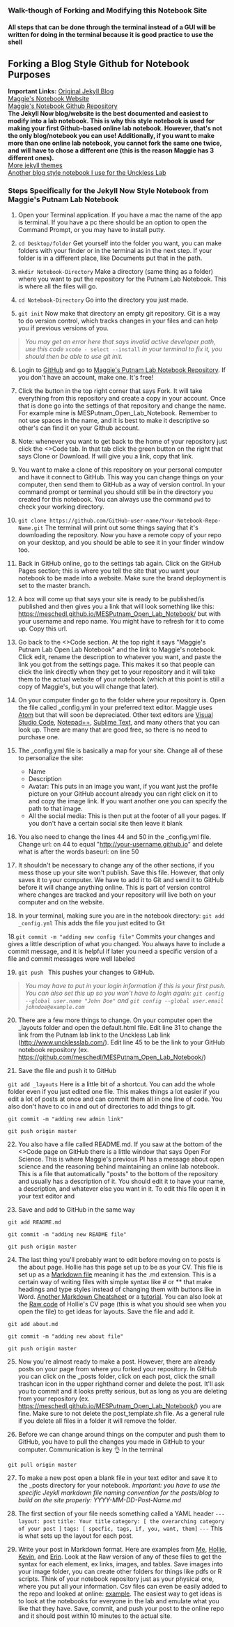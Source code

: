 ### Walk-though of Forking and Modifying this Notebook Site
#### All steps that can be done through the terminal instead of a GUI will be written for doing in the terminal because it is good practice to use the shell

## Forking a Blog Style Github for Notebook Purposes


**Important Links:**
[Original Jekyll Blog](https://github.com/barryclark/jekyll-now)  
[Maggie's Notebook Website](https://meschedl.github.io/MESPutnam_Open_Lab_Notebook/)  
[Maggie's Notebook Github Repository](https://github.com/meschedl/MESPutnam_Open_Lab_Notebook)  
**The Jekyll Now blog/website is the best documented and easiest to modify into a lab notebook. This is why this style notebook is used for making your first Github-based online lab notebook. However, that's not the only blog/notebook you can use! Additionally, if you want to make more than one online lab notebook, you cannot fork the same one twice, and will have to chose a different one (this is the reason Maggie has 3 different ones).**  
[More jekyll themes](https://github.com/topics/jekyll-themes)  
[Another blog style notebook I use for the Unckless Lab](https://meschedl.github.io/Unckless-Lab-Notebook-Maggie/)


### Steps Specifically for the Jekyll Now Style Notebook from Maggie's Putnam Lab Notebook

1. Open your Terminal application. If you have a mac the name of the app is terminal. If you have a pc there should be an option to open the Command Prompt, or you may have to install putty.

2. `cd Desktop/folder` Get yourself into the folder you want, you can make folders with your finder or in the terminal as in the next step. If your folder is in a different place, like Documents put that in the path.

3. `mkdir Notebook-Directory` Make a directory (same thing as a folder) where you want to put the repository for the Putnam Lab Notebook. This is where all the files will go.

4. `cd Notebook-Directory` Go into the directory you just made.

5. `git init` Now make that directory an empty git repository. Git is a way to do version control, which tracks changes in your files and can help you if previous versions of you.

> _You may get an error here that says invalid active developer path, use this code_ `xcode - select --install` _in your terminal to fix it, you should then be able to use git init._

6. Login to [GitHub](https://github.com/) and go to [Maggie's Putnam Lab Notebook Repository](https://github.com/meschedl/MESPutnam_Open_Lab_Notebook). If you don't have an account, make one. It's free!

7. Click the button in the top right corner that says Fork. It will take everything from this repository and create a copy in your account. Once that is done go into the settings of that repository and change the name. For example mine is MESPutnam_Open_Lab_Notebook. Remember to not use spaces in the name, and it is best to make it descriptive so other's can find it on your Github account.

8. Note: whenever you want to get back to the home of your repository just click the <>Code tab. In that tab click the green button on the right that says Clone or Download. If will give you a link, copy that link.

9. You want to make a clone of this repository on your personal computer and have it connect to GitHub. This way you can change things on your computer, then send them to GitHub as a way of version control. In your command prompt or terminal you should still be in the directory you created for this notebook. You can always use the command `pwd` to check your working directory.

10. `git clone https://github.com/GitHub-user-name/Your-Notebook-Repo-Name.git` The terminal will print out some things saying that it's downloading the repository. Now you have a remote copy of your repo on your desktop, and you should be able to see it in your finder window too.

11. Back in GitHub online, go to the settings tab again. Click on the GitHub Pages section; this is where you tell the site that you want your notebook to be made into a website. Make sure the brand deployment is set to the master branch.

12. A box will come up that says your site is ready to be published/is published and then gives you a link that will look something like this: https://meschedl.github.io/MESPutnam_Open_Lab_Notebook/ but with your username and repo name. You might have to refresh for it to come up. Copy this url.

13. Go back to the <>Code section.  At the top right it says "Maggie's Putnam Lab Open Lab Notebook" and the link to Maggie's notebook. Click edit, rename the description to whatever you want, and paste the link you got from the settings page. This makes it so that people can click the link directly when they get to your repository and it will take them to the actual website of your notebook (which at this point is still a copy of Maggie's, but you will change that later).

14. On your computer finder go to the folder where your repository is. Open the file called _config.yml in your preferred text editor. Maggie uses [Atom](https://atom.io/) but that will soon be depreciated. Other text editors are [Visual Studio Code](https://code.visualstudio.com/), [Notepad++](https://notepad-plus-plus.org/), [Sublime Text](https://www.sublimetext.com/), and many others that you can look up. There are many that are good free, so there is no need to purchase one.

15. The _config.yml file is basically a map for your site. Change all of these to personalize the site:
    - Name
    - Description
    - Avatar: This puts in an image you want, if you want just the profile picture on your GitHub account already you can right click on it to and copy the image link. If you want another one you can specify the path to that image.
    - All the social media: This is then put at the footer of all your pages. If you don't have a certain social site then leave it blank

16. You also need to change the lines 44 and 50 in the _config.yml file. Change url: on 44 to equal "http://your-username.github.io" and delete what is after the words baseurl: on line 50

16. It shouldn't be necessary to change any of the other sections, if you mess those up your site won't publish. Save this file. However, that only saves it to your computer. We have to add it to Git and send it to GitHub before it will change anything online. This is part of version control where changes are tracked and your repository will live both on your computer and on the website.

17. In your terminal, making sure you are in the notebook directory:
`git add _config.yml` This adds the file you just edited to Git

18.`git commit -m "adding new config file"` Commits your changes and gives a little description of what you changed. You always have to include a commit message, and it is helpful if later you need a specific version of a file and commit messages were well labeled

19. `git push ` This pushes your changes to GitHub.

> _You may have to put in your login information if this is your first push. You can also set this up so you won't have to login again: `git config --global user.name "John Doe"` and `git config --global user.email johndoe@example.com`_

20. There are a few more things to change. On your computer open the _layouts folder and open the default.html file. Edit line 31 to change the link from the Putnam lab link to the Unckless Lab link (http://www.uncklesslab.com/). Edit line 45 to be the link to your GitHub notebook repository (ex. https://github.com/meschedl/MESPutnam_Open_Lab_Notebook/)

21. Save the file and push it to GitHub

`git add _layouts` Here is a little bit of a shortcut. You can add the whole folder even if you just edited one file. This makes things a lot easier if you edit a lot of posts at once and can commit them all in one line of code. You also don't have to co in and out of directories to add things to git.

`git commit -m "adding new admin link"`

`git push origin master`

22. You also have a file called README.md. If you saw at the bottom of the <>Code page on GitHub there is a little window that says Open For Science. This is where Maggie's previous PI has a message about open science and the reasoning behind maintaining an online lab notebook. This is a file that automatically "posts" to the bottom of the repository and usually has a description of it. You should edit it to have your name, a description, and whatever else you want in it. To edit this file open it in your text editor and

23. Save and add to GitHub in the same way

`git add README.md`

`git commit -m "adding new README file"`

`git push origin master`

24. The last thing you'll probably want to edit before moving on to posts is the about page. Hollie has this page set up to be as your CV. This file is set up as a [Markdown file](https://guides.github.com/features/mastering-markdown/) meaning it has the .md extension. This is a certain way of writing files with simple syntax like # or ** that make headings and type styles instead of changing them with buttons like in Word. [Another Markdown Cheatsheet](https://github.com/adam-p/markdown-here/wiki/Markdown-Cheatsheet) or a [tutorial](https://www.markdowntutorial.com/). You can also look at the [Raw code](https://raw.githubusercontent.com/hputnam/Putnam_Lab_Notebook/master/about.md) of Hollie's CV page (this is what you should see when you open the file) to get ideas for layouts. Save the file and add it.

`git add about.md`

`git commit -m "adding new about file"`

`git push origin master`

25. Now you're almost ready to make a post. However, there are already posts on your page from where you forked your repository. In GitHub you can click on the _posts folder, click on each post, click the small trashcan icon in the upper righthand corner and delete the post. It'll ask you to commit and it looks pretty serious, but as long as you are deleting from your repository (ex. https://meschedl.github.io/MESPutnam_Open_Lab_Notebook/) you are fine. Make sure to not delete the post_template.sh file. As a general rule if you delete all files in a folder it will remove the folder.

26. Before we can change around things on the computer and push them to GitHub, you have to pull the changes you made in GitHub to your computer. Communication is key 👌
In the terminal

`git pull origin master`

27. To make a new post open a blank file in your text editor and save it to the _posts directory for your notebook. _Important: you have to use the specific Jeykll markdown file naming convention for the posts/blog to build on the site properly: YYYY-MM-DD-Post-Name.md_

28. The first section of your file needs something called a YAML header
`---`
`layout: post`
`title: Your title`
`category: [ the overarching category of your post ]`
`tags: [ specfic, tags, if, you, want, them]`
`---`
This is what sets up the layout for each post.

29. Write your post in Markdown format. Here are examples from [Me](https://meschedl.github.io/MESPutnam_Open_Lab_Notebook/Montipora-Larvae-DNA-RNA-Test/), [Hollie](https://github.com/hputnam/Putnam_Lab_Notebook/blob/master/_posts/2016-08-31-Geoduck_RNA_Testing.md), [Kevin](https://github.com/kevinhwong1/KevinHWong_Notebook/blob/master/_posts/2019-03-14-Citrate-Synthase-Troubleshooting.md), and [Erin](https://github.com/echille/E.-Chille-Open-Lab-Notebook/blob/master/_posts/2019-04-01-Montipora-Larvae-DNA-RNA-Extraction-Batch-4.md). Look at the Raw version of any of these files to get the syntax for each element, ex links, images, and tables. Save images into your image folder, you can create other folders for things like pdfs or R scripts. Think of your notebook repository just as your physical one, where you put all your information. Csv files can even be easily added to the repo and looked at online: [example](https://github.com/kevinhwong1/Astrangia_Nutrition/blob/master/RAnalysis/Data/BouyantWeight_Apoc2019.csv). The easiest way to get ideas is to look at the notebooks for everyone in the lab and emulate what you like that they have. Save, commit, and push your post to the online repo and it should post within 10 minutes to the actual site.  
